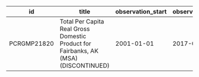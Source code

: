 | id          | title                                                                               | observation_start   | observation_end   |
|-------------|-------------------------------------------------------------------------------------|---------------------|-------------------|
| PCRGMP21820 | Total Per Capita Real Gross Domestic Product for Fairbanks, AK (MSA) (DISCONTINUED) | 2001-01-01          | 2017-01-01        |